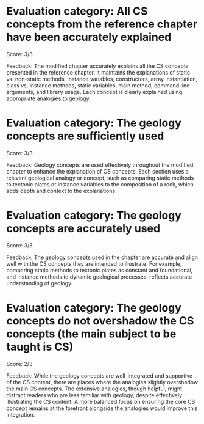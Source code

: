 # Evaluation category: All CS concepts from the reference chapter have been accurately explained

Score: 3/3

Feedback: The modified chapter accurately explains all the CS concepts presented in the reference chapter. It maintains the explanations of static vs. non-static methods, instance variables, constructors, array instantiation, class vs. instance methods, static variables, main method, command line arguments, and library usage. Each concept is clearly explained using appropriate analogies to geology.

# Evaluation category: The geology concepts are sufficiently used

Score: 3/3

Feedback: Geology concepts are used effectively throughout the modified chapter to enhance the explanation of CS concepts. Each section uses a relevant geological analogy or concept, such as comparing static methods to tectonic plates or instance variables to the composition of a rock, which adds depth and context to the explanations.

# Evaluation category: The geology concepts are accurately used

Score: 3/3

Feedback: The geology concepts used in the chapter are accurate and align well with the CS concepts they are intended to illustrate. For example, comparing static methods to tectonic plates as constant and foundational, and instance methods to dynamic geological processes, reflects accurate understanding of geology.

# Evaluation category: The geology concepts do not overshadow the CS concepts (the main subject to be taught is CS)

Score: 2/3

Feedback: While the geology concepts are well-integrated and supportive of the CS content, there are places where the analogies slightly overshadow the main CS concepts. The extensive analogies, though helpful, might distract readers who are less familiar with geology, despite effectively illustrating the CS content. A more balanced focus on ensuring the core CS concept remains at the forefront alongside the analogies would improve this integration.


